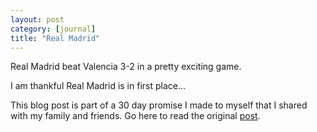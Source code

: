 ```yaml
---
layout: post
category: [journal]
title: "Real Madrid"
---
```


Real Madrid beat Valencia 3-2 in a pretty exciting game.

I am thankful Real Madrid is in first place...


This blog post is part of a 30 day promise I made to myself that I shared with my family and friends. Go here to read the original <a href="/journal/2011/11/03/art-of-accountability.html">post</a>. 